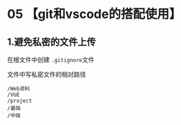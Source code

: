 # 05 【git和vscode的搭配使用】

## 1.避免私密的文件上传

在根文件中创建 `.gitignore`文件

文件中写私密文件的相对路径

```
/Web资料
/VUE
/project
/基础
/中级
```

